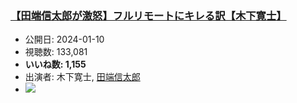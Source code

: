 ### [【田端信太郎が激怒】フルリモートにキレる訳【木下寛士】](https://www.youtube.com/watch?v=csaOxTn0m-8)
-   公開日: 2024-01-10
-   視聴数: 133,081
-   **いいね数: 1,155**
-   出演者: 木下寛士, [田端信太郎](/rehacq_fan/people/田端信太郎 "wikilink")
- [![](https://img.youtube.com/vi/csaOxTn0m-8/hqdefault.jpg)](https://www.youtube.com/watch?v=csaOxTn0m-8)
